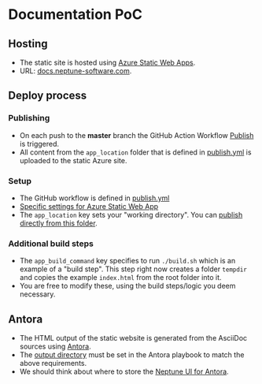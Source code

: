 # Documentation PoC

## Hosting

* The static site is hosted using [Azure Static Web Apps](https://azure.microsoft.com/en-us/services/app-service/static/).
* URL: [docs.neptune-software.com](https://docs.neptune-software.com).

## Deploy process

### Publishing
* On each push to the **master** branch the GitHub Action Workflow [Publish](https://github.com/neptune-software/documentation/actions/workflows/publish.yml) is triggered.
* All content from the `app_location` folder that is defined in [publish.yml](https://github.com/neptune-software/documentation/blob/master/.github/workflows/publish.yml) is uploaded to the static Azure site.
  
### Setup 
* The GitHub workflow is defined in [publish.yml](https://github.com/neptune-software/documentation/blob/master/.github/workflows/publish.yml)
* [Specific settings for Azure Static Web App](https://aka.ms/swaworkflowconfig)
* The `app_location` key sets your "working directory". You can [publish directly from this folder](https://docs.microsoft.com/en-us/azure/static-web-apps/github-actions-workflow#skip-building-front-end-app).
    
### Additional build steps
* The `app_build_command` key specifies to run `./build.sh` which is an example of a "build step". This step right now creates a folder `tempdir` and copies the example `index.html` from the root folder into it.
* You are free to modify these, using the build steps/logic you deem necessary.

## Antora
* The HTML output of the static website is generated from the AsciiDoc sources using [Antora](https://docs.antora.org/antora/2.3/install/install-antora/).
* The [output directory](https://docs.antora.org/antora/2.3/playbook/output-dir/) must be set in the Antora playbook to match the above requirements.
* We should think about where to store the [Neptune UI for Antora](https://docs.antora.org/antora-ui-default/). 
